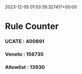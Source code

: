 2023-12-05 01:53:39.327417+00:00
# Rule Counter 
 ### UCATE : 400891

 ### Veneto : 156735

 ### Allowlist : 13930